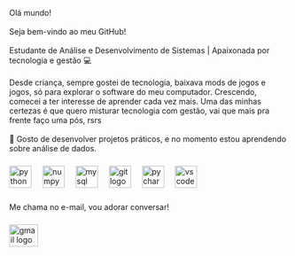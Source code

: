 <p align="left">Olá mundo!<br><br>Seja bem-vindo ao meu GitHub!<br><br>Estudante de Análise e Desenvolvimento de Sistemas | Apaixonada por tecnologia e gestão 💻<br><br>Desde criança, sempre gostei de tecnologia, baixava mods de jogos e jogos, só para explorar o software do meu computador. Crescendo, comecei a ter interesse de aprender cada vez mais. Uma das minhas certezas é que quero misturar tecnologia com gestão, vai que mais pra frente faço uma pós, rsrs<br><br>🚀 Gosto de desenvolver projetos práticos, e no momento estou aprendendo sobre análise de dados.</p>

###

<div align="left">
  <img src="https://cdn.jsdelivr.net/gh/devicons/devicon/icons/python/python-original.svg" height="40" alt="python logo"  />
  <img width="12" />
  <img src="https://cdn.jsdelivr.net/gh/devicons/devicon/icons/numpy/numpy-original.svg" height="40" alt="numpy logo"  />
  <img width="12" />
  <img src="https://cdn.jsdelivr.net/gh/devicons/devicon/icons/mysql/mysql-original.svg" height="40" alt="mysql logo"  />
  <img width="12" />
  <img src="https://cdn.jsdelivr.net/gh/devicons/devicon/icons/git/git-original.svg" height="40" alt="git logo"  />
  <img width="12" />
  <img src="https://cdn.jsdelivr.net/gh/devicons/devicon/icons/pycharm/pycharm-original.svg" height="40" alt="pycharm logo"  />
  <img width="12" />
  <img src="https://cdn.jsdelivr.net/gh/devicons/devicon/icons/vscode/vscode-original.svg" height="40" alt="vscode logo"  />
</div>

###

<p align="left">Me chama no e-mail, vou adorar conversar!</p>

###

<div align="left">
  <a href="mailto:leticiachecchinato06@gmail.com" target="_blank">
    <img src="https://raw.githubusercontent.com/maurodesouza/profile-readme-generator/master/src/assets/icons/social/gmail/default.svg" width="52" height="40" alt="gmail logo"  />
  </a>
</div>

###
